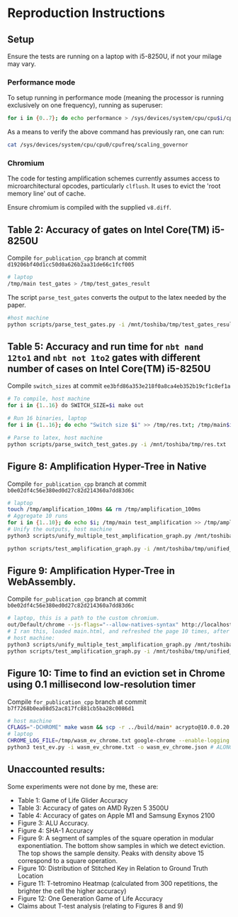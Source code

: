 # Reproduction Instructions

## Setup

Ensure the tests are running on a laptop with i5-8250U, if not your milage may vary.

### Performance mode

To setup running in performance mode (meaning the processor is running exclusively on one frequency), running as superuser:

```bash
for i in {0..7}; do echo performance > /sys/devices/system/cpu/cpu$i/cpufreq/scaling_governor; done
```

As a means to verify the above command has previously ran, one can run:

```bash
cat /sys/devices/system/cpu/cpu0/cpufreq/scaling_governor
```

### Chromium

The code for testing amplification schemes currently assumes access to microarchitectural opcodes, particularly `clflush`. It uses to evict the 'root memory line' out of cache.

Ensure chromium is compiled with the supplied `v8.diff`.

## Table 2: Accuracy of gates on Intel Core(TM) i5-8250U

Compile `for_publication_cpp` branch at commit `d19206bf40d1cc50d0a626b2aa31de66c1fcf005`

```bash
# laptop
/tmp/main test_gates > /tmp/test_gates_result
```

The script `parse_test_gates` converts the output to the latex needed by the paper.

```bash
#host machine
python scripts/parse_test_gates.py -i /mnt/toshiba/tmp/test_gates_result
```

## Table 5: Accuracy and run time for `nbt nand 12to1` and `nbt not 1to2` gates with different number of cases on Intel Core(TM) i5-8250U

Compile `switch_sizes` at commit `ee3bfd86a353e218f0a8ca4eb352b19cf1c8ef1a`

```bash
# To compile, host machine
for i in {1..16} do SWITCH_SIZE=$i make out

# Run 16 binaries, laptop
for i in {1..16}; do echo "Switch size $i" >> /tmp/res.txt; /tmp/main$i test_gates >> /tmp/res.txt;  done

# Parse to latex, host machine
python scripts/parse_switch_test_gates.py -i /mnt/toshiba/tmp/res.txt
```

## Figure 8: Amplification Hyper-Tree in Native

Compile `for_publication_cpp` branch at commit `b0e02df4c56e380ed0d27c82d214360a7dd83d6c` 

```bash
# laptop
touch /tmp/amplification_100ms && rm /tmp/amplification_100ms
# Aggregate 10 runs
for i in {1..10}; do echo $i; /tmp/main test_amplification >> /tmp/amplification_100ms; done
# Unify the outputs, host machine
python3 scripts/unify_multiple_test_amplification_graph.py /mnt/toshiba/tmp/wasm_amplification_1ms.txt  /mnt/toshiba/tmp/unified_wasm_amplification_1ms.txt

python scripts/test_amplification_graph.py -i /mnt/toshiba/tmp/unified_amplification_100ms
```

## Figure 9: Amplification Hyper-Tree in WebAssembly.

Compile `for_publication_cpp` branch at commit `b0e02df4c56e380ed0d27c82d214360a7dd83d6c` 

```bash
# laptop, this is a path to the custom chromium.
out/Default/chrome --js-flags="--allow-natives-syntax" http://localhost:8000/ 2>/tmp/wasm_amplification_1ms.txt
# I ran this, loaded main.html, and refreshed the page 10 times, after that:
# host machine:
python3 scripts/unify_multiple_test_amplification_graph.py /mnt/toshiba/tmp/wasm_amplification_1ms.txt  /mnt/toshiba/tmp/unified_wasm_amplification_1ms.txt
python scripts/test_amplification_graph.py -i /mnt/toshiba/tmp/unified_wasm_amplification_1ms.txt
```

## Figure 10: Time to find an eviction set in Chrome using 0.1 millisecond low-resolution timer

Compile `for_publication_cpp` branch at commit `b7f7268b0ea08d52ac817fc881cb5ba28c0086d1`

```bash
# host machine
CFLAGS="-DCHROME" make wasm && scp -r ../build/main* acrypto@10.0.0.20:/tmp/
# laptop
CHROME_LOG_FILE=/tmp/wasm_ev_chrome.txt google-chrome --enable-logging --v=0 http://localhost:8000/
python3 test_ev.py -i wasm_ev_chrome.txt -o wasm_ev_chrome.json # ALONGSIDE chrome, do not close it!
```

## Unaccounted results:

Some experiments were not done by me, these are:

* Table 1: Game of Life Glider Accuracy
* Table 3: Accuracy of gates on AMD Ryzen 5 3500U
* Table 4: Accuracy of gates on Apple M1 and Samsung Exynos 2100
* Figure 3: ALU Accuracy.
* Figure 4: SHA-1 Accuracy
* Figure 9: A segment of samples of the square operation in modular exponentiation. The bottom show samples in which we detect eviction. The top shows the sample density. Peaks with density above 15 correspond to a square operation.
* Figure 10: Distribution of Stitched Key in Relation to Ground Truth Location
* Figure 11: T-tetromino Heatmap (calculated from 300 repetitions, the brighter the cell the higher accuracy)
* Figure 12: One Generation Game of Life Accuracy
* Claims about T-test analysis (relating to Figures 8 and 9)
